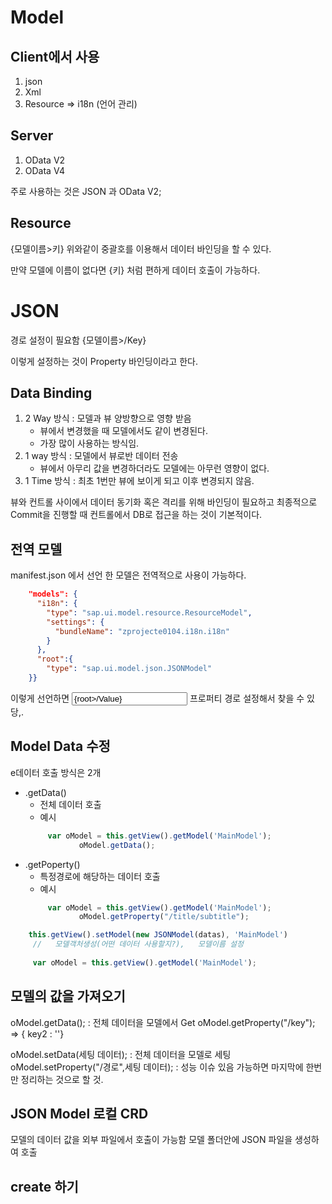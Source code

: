 # Model
## Client에서 사용
1. json 
2. Xml
3. Resource => i18n (언어 관리)

## Server
1. OData V2
2. OData V4

주로 사용하는 것은
JSON 과 OData V2;

## Resource 
{모델이름>키}
위와같이 중괄호를 이용해서 데이터 바인딩을 할 수 있다.

만약 모델에 이름이 없다면 {키} 처럼 편하게 데이터 호출이 가능하다.

# JSON
경로 설정이 필요함
{모델이름>/Key}

이렇게 설정하는 것이 Property 바인딩이라고 한다.

## Data Binding

1. 2 Way 방식 : 모델과 뷰 양방향으로 영향 받음
    - 뷰에서 변경했을 때 모델에서도 같이 변경된다.
    - 가장 많이 사용하는 방식임.
2. 1 way 방식 : 모델에서 뷰로반 데이터 전송 
    - 뷰에서 아무리 값을 변경하더라도 모델에는 아무런 영향이 없다.
3. 1 Time 방식 : 최초 1번만 뷰에 보이게 되고 이후 변경되지 않음.

뷰와 컨트롤 사이에서 데이터 동기화 혹은 격리를 위해 바인딩이 필요하고
최종적으로 Commit을 진행할 때 컨트롤에서 DB로 접근을 하는 것이 기본적이다.

## 전역 모델
manifest.json 에서 선언 한 모델은 전역적으로 사용이 가능하다.

```json
    "models": {
      "i18n": {
        "type": "sap.ui.model.resource.ResourceModel",
        "settings": {
          "bundleName": "zprojecte0104.i18n.i18n"
        }
      },
      "root":{
        "type": "sap.ui.model.json.JSONModel"
    }}
```
이렇게 선언하면
<Input  value="{root>/Value}" />
프로퍼티 경로 설정해서 찾을 수 있당,.



## Model Data 수정 

e데이터 호출 방식은 2개
- .getData()
    - 전체 데이터 호출
    - 예시 
    ```js
         var oModel = this.getView().getModel('MainModel');
                oModel.getData();
    ```
- .getPoperty()
    - 특정경로에 해당하는 데이터 호출 
    - 예시 
    ```js
         var oModel = this.getView().getModel('MainModel');
                oModel.getProperty("/title/subtitle");
    ```
```js
    this.getView().setModel(new JSONModel(datas), 'MainModel')
     //   모델객처생성(어떤 데이터 사용할지?),   모델이름 설정
    
     var oModel = this.getView().getModel('MainModel');
```                

## 모델의 값을 가져오기

oModel.getData(); : 전체 데이터을 모델에서 Get
oModel.getProperty("/key"); => { key2 : ''}

oModel.setData(세팅 데이터);  : 전체 데이터을 모델로 세팅
oModel.setProperty("/경로",세팅 데이터);   : 성능 이슈 있음 가능하면 마지막에 한번만 정리하는 것으로 할 것.

## JSON Model 로컬 CRD

모델의 데이터 값을 외부 파일에서 호출이 가능함
모델 폴더안에 JSON 파일을 생성하여 호출

## create 하기
